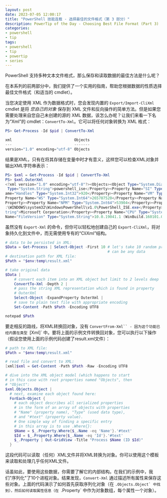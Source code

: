 ```yaml
---
layout: post
date: 2023-07-05 12:00:17
title: "PowerShell 技能连载 - 选择最佳的文件格式（第 3 部分）"
description: PowerTip of the Day - Choosing Best File Format (Part 3)
categories:
- powershell
- tip
tags:
- powershell
- tip
- powertip
- series
---
```

PowerShell 支持多种文本文件格式，那么保存和读取数据的最佳方法是什么呢？

在本系列的前两部分中，我们提供了一个实用的指南，帮助您根据数据的性质选择最佳文件格式（和适当的 cmdlet）。

当您决定使用 XML 作为数据格式时，您会发现内置的 `Export/Import-CliXml` cmdlet 是将 *您自己的对象* 保存到 XML 文件和反向操作的简单方法。但是如果您需要处理来自您自己未创建的源的 XML 数据，该怎么办呢？让我们来看一下名为“Xml”的 cmdlet：`ConvertTo-Xml`。它可以将任何对象转换为 XML 格式：

```powershell
PS> Get-Process -Id $pid | ConvertTo-Xml

xml                            Objects
---                            -------
version="1.0" encoding="utf-8" Objects
```

结果是XML，只有在将其存储在变量中时才有意义，这样您可以检查XML对象并输出XML字符串表示：

```powershell
PS> $xml = Get-Process -Id $pid | ConvertTo-Xml
PS> $xml.OuterXml
<?xml version="1.0" encoding="utf-8"?><Objects><Object Type="System.Diagnostics.Process"><Property Name="Name"
 Type="System.String">powershell_ise</Property><Property Name="SI" Type="System.Int32">1</Property><Property N
ame="Handles" Type="System.Int32">920</Property><Property Name="VM" Type="System.Int64">5597831168</Property><
Property Name="WS" Type="System.Int64">265707520</Property><Property Name="PM" Type="System.Int64">229797888</
Property><Property Name="NPM" Type="System.Int64">53904</Property><Property Name="Path" Type="System.String">C
:\WINDOWS\system32\WindowsPowerShell\v1.0\PowerShell_ISE.exe</Property><Property Name="Company" Type="System.S
tring">Microsoft Corporation</Property><Property Name="CPU" Type="System.Double">3,984375</Property><Property
Name="FileVersion" Type="System.String">10.0.19041.1 (WinBuild.160101.0800)</Property><Property Name="Produc...
```

虽然没有 `Export-Xml` 的命令，但你可以轻松地创建自己的 `Export-CliXml`，将对象持久化到文件中，而无需使用专有的“CliXml”结构。

```powershell
# data to be persisted in XML:
$Data = Get-Process | Select-Object -First 10 # let's take 10 random processes,
                                              # can be any data
# destination path for XML file:
$Path = "$env:temp\result.xml"

# take original data
$Data |
    # convert each item into an XML object but limit to 2 levels deep
    ConvertTo-Xml -Depth 2 |
    # pass the string XML representation which is found in property
    # OuterXml
    Select-Object -ExpandProperty OuterXml |
    # save to plain text file with appropriate encoding
    Set-Content -Path $Path -Encoding UTF8

notepad $Path
```

要走相反的路线，将XML转换回对象，没有 `ConvertFrom-Xml`` - 因为这个功能已经内置在类型 `[Xml]` 中。要将上面的示例文件转换回对象，您可以执行以下操作（假设您使用上面的示例代码创建了result.xml文件）：

```powershell
# path to XML file:
$Path = "$env:temp\result.xml"

# read file and convert to XML:
[xml]$xml = Get-Content -Path $Path -Raw -Encoding UTF8

# dive into the XML object model (which happens to start
# in this case with root properties named "Objects", then
# "Object":
$xml.Objects.Object |
  # next, examine each object found here:
  ForEach-Object {
    # each object describes all serialized properties
    # in the form of an array of objects with properties
    # "Name" (property name), "Type" (used data type),
    # and "#text" (property value).
    # One simple way of finding a specific entry
    # in this array is to use .Where{}:
    $Name = $_.Property.Where{$_.Name -eq 'Name'}.'#text'
    $Id = $_.Property.Where{$_.Name -eq 'Id'}.'#text'
    $_.Property | Out-GridView -Title "Process $Name (ID $Id)"
  }
```

这段代码可以读取（任何）XML文件并将XML转换为对象。你可以使用这个模板来读取和处理几乎任何XML文件。

话虽如此，要使用这些数据，你需要了解它的内部结构。在我们的示例中，我们"序列化"了10个进程对象。结果发现，`Convert-Xml` 通过描述所有属性来保存这些对象。上面的代码演示了如何首先获取序列化对象（在 ``.Objects.Object` 中找到），然后如何读取属性信息（在 ``.Property` 中作为对象数组，每个属性一个对象）。

<!--本文国际来源：[Choosing Best File Format (Part 3)](https://blog.idera.com/database-tools/powershell/powertips/choosing-best-file-format-part-3/)-->

